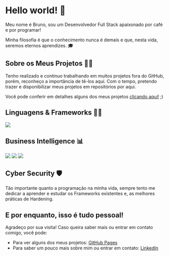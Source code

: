 <h1>Hello world! 👋</h1>

<p>Meu nome é Bruno, sou um Desenvolvedor Full Stack apaixonado por café e por programar!</p>
<p>Minha filosofia é que o conhecimento nunca é demais e que, nesta vida, seremos eternos aprendizes. 🎓</p> 

<h2>Sobre os Meus Projetos 👷‍♂️</h2>
<p>Tenho realizado e continuo trabalhando em muitos projetos fora do GitHub, porém, reconheço a importância de tê-los aqui. Com o tempo, pretendo trazer e disponibilizar meus projetos em repositórios por aqui.</p>
<p>Você pode conferir em detalhes alguns dos meus projetos <a href="https://brunogabrielti.github.io/portfolio">clicando aqui!</a> ;)
 
<h2>Linguagens & Frameworks 👨‍💻</h2>
<img src="https://skillicons.dev/icons?i=python,php,dotnet,javascript,mysql,selenium,html" />

<h2>Business Intelligence 📊</h2>
<div>
<img src="https://img.shields.io/badge/PowerBI-F2C811?style=for-the-badge&logo=Power%20BI&logoColor=white" />
<img src="https://img.shields.io/badge/Python-FFD43B?style=for-the-badge&logo=python&logoColor=black" />
<img src="https://img.shields.io/badge/Microsoft_Excel-217346?style=for-the-badge&logo=microsoft-excel&logoColor=white" />
</div>

<h2>Cyber Security 🛡</h2>
<p>Tão importante quanto a programação na minha vida, sempre tento me dedicar a aprender e estudar os Frameworks existentes e, as melhores práticas de Hardening.</p>

<h2>E por enquanto, isso é tudo pessoal!</h2>
<p>Agradeço por sua visita! Caso queira saber mais ou entrar em contato comigo, você pode:</p>
<ul>
<li>Para ver alguns dos meus projetos: <a href="https://brunogabrielti.github.io/dev">GitHub Pages</a></li>
<li>Para saber um pouco mais sobre mim ou entrar em contato: <a href="https://www.linkedin.com/in/brunogabrielti/">LinkedIn</a></li>
</ul>
